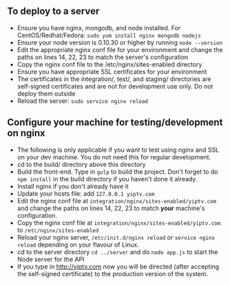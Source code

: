 To deploy to a server
-----
   * Ensure you have nginx, mongodb, and node installed. For CentOS/Redhat/Fedora: `sudo yum install nginx mongodb nodejs`
   * Ensure your node version is 0.10.30 or higher by running `node --version`
   * Edit the appropriate nginx conf file for your environment and change the paths on lines 14, 22, 23 to match the server's configuration
   * Copy the nginx conf file to the /etc/nginx/sites-enabled directory
   * Ensure you have appropriate SSL certificates for your environment
   * The certificates in the integration/, test/, and staging/ directories are self-signed certificates and are not for development use only. Do not deploy them outside
   * Reload the server: `sudo service nginx reload`

Configure your machine for testing/development on nginx
-----
   * The following is only applicable if you want to test using nginx and SSL on your dev machine. You do not need this for regular development.
   * cd to the build/ directory above this directory
   * Build the front-end. Type in `gulp` to build the project. Don't forget to do `npm install` in the build directory if you haven't done it already.
   * Install nginx if you don't already have it
   * Update your hosts file: add `127.0.0.1 yiptv.com`
   * Edit the nginx conf file at `integration/nginx/sites-enabled/yiptv.com` and change the paths on lines 14, 22, 23 to match **your** machine's configuration.
   * Copy the nginx conf file at `integration/nginx/sites-enabled/yiptv.com` to `/etc/nginx/sites-enabled`
   * Reload your nginx server, `/etc/init.d/nginx reload` or `service nginx reload` depending on your flavour of Linux.
   * cd to the server directory `cd ../server` and do `node app.js` to start the Node server for the API
   * If you type in http://yiptv.com now you will be directed (after accepting the self-signed certificate) to the production version of the system.


